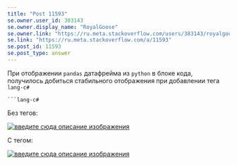 ```yaml
---
title: "Post 11593"
se.owner.user_id: 383143
se.owner.display_name: "RoyalGoose"
se.owner.link: "https://ru.meta.stackoverflow.com/users/383143/royalgoose"
se.link: "https://ru.meta.stackoverflow.com/a/11593"
se.post_id: 11593
se.post_type: answer
---
```

<p>При отображении <code>pandas</code> датафрейма из <code>python</code> в блоке кода, получилось добиться стабильного отображения при добавлении тега <code>lang-c#</code></p>
<pre><code>```lang-c#
</code></pre>
<p>Без тегов:</p>
<p><a href="https://i.stack.imgur.com/wezGN.png" rel="nofollow noreferrer"><img src="https://i.stack.imgur.com/wezGN.png" alt="введите сюда описание изображения" /></a></p>
<p>С тегом:</p>
<p><a href="https://i.stack.imgur.com/qkwTK.png" rel="nofollow noreferrer"><img src="https://i.stack.imgur.com/qkwTK.png" alt="введите сюда описание изображения" /></a></p>
